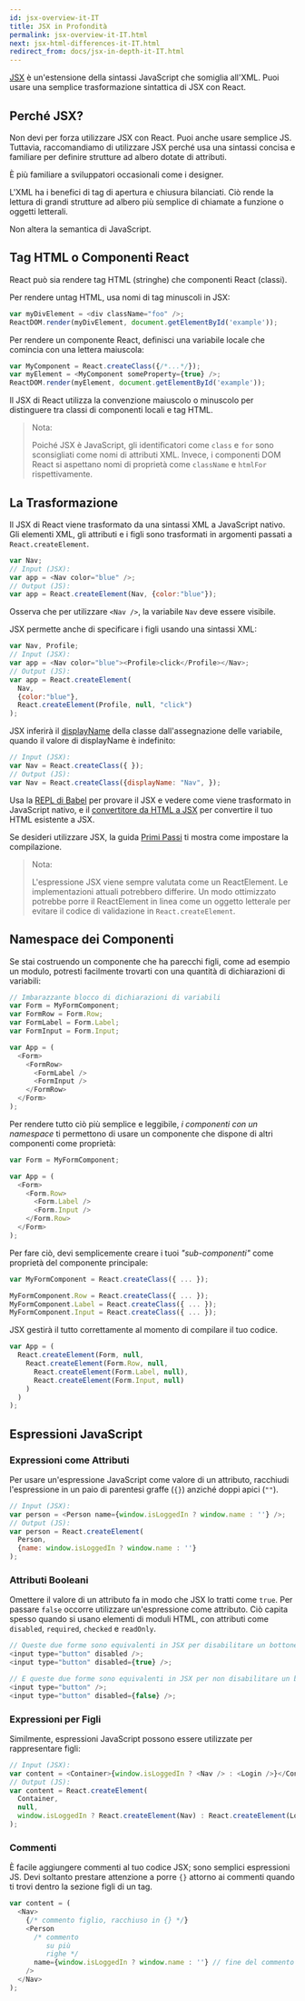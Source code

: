 ```yaml
---
id: jsx-overview-it-IT
title: JSX in Profondità
permalink: jsx-overview-it-IT.html
next: jsx-html-differences-it-IT.html
redirect_from: docs/jsx-in-depth-it-IT.html
---
```


[JSX](https://facebook.github.io/jsx/) è un'estensione della sintassi JavaScript che somiglia all'XML. Puoi usare una semplice trasformazione sintattica di JSX con React.

## Perché JSX?

Non devi per forza utilizzare JSX con React. Puoi anche usare semplice JS. Tuttavia, raccomandiamo di utilizzare JSX perché usa una sintassi concisa e familiare per definire strutture ad albero dotate di attributi.

È più familiare a sviluppatori occasionali come i designer.

L'XML ha i benefici di tag di apertura e chiusura bilanciati. Ciò rende la lettura di grandi strutture ad albero più semplice di chiamate a funzione o oggetti letterali.

Non altera la semantica di JavaScript.

## Tag HTML o Componenti React

React può sia rendere tag HTML (stringhe) che componenti React (classi).

Per rendere untag HTML, usa nomi di tag minuscoli in JSX:

```javascript
var myDivElement = <div className="foo" />;
ReactDOM.render(myDivElement, document.getElementById('example'));
```

Per rendere un componente React, definisci una variabile locale che comincia con una lettera maiuscola:

```javascript
var MyComponent = React.createClass({/*...*/});
var myElement = <MyComponent someProperty={true} />;
ReactDOM.render(myElement, document.getElementById('example'));
```

Il JSX di React utilizza la convenzione maiuscolo o minuscolo per distinguere tra classi di componenti locali e tag HTML.

> Nota:
>
> Poiché JSX è JavaScript, gli identificatori come `class` e `for` sono sconsigliati
> come nomi di attributi XML. Invece, i componenti DOM React si aspettano nomi di proprietà
> come `className` e `htmlFor` rispettivamente.

## La Trasformazione

Il JSX di React viene trasformato da una sintassi XML a JavaScript nativo. Gli elementi XML, gli attributi e i figli sono trasformati in argomenti passati a `React.createElement`.

```javascript
var Nav;
// Input (JSX):
var app = <Nav color="blue" />;
// Output (JS):
var app = React.createElement(Nav, {color:"blue"});
```

Osserva che per utilizzare `<Nav />`, la variabile `Nav` deve essere visibile.

JSX permette anche di specificare i figli usando una sintassi XML:

```javascript
var Nav, Profile;
// Input (JSX):
var app = <Nav color="blue"><Profile>click</Profile></Nav>;
// Output (JS):
var app = React.createElement(
  Nav,
  {color:"blue"},
  React.createElement(Profile, null, "click")
);
```

JSX inferirà il [displayName](/react/docs/component-specs-it-IT.html#displayname) della classe dall'assegnazione delle variabile, quando il valore di displayName è indefinito:

```javascript
// Input (JSX):
var Nav = React.createClass({ });
// Output (JS):
var Nav = React.createClass({displayName: "Nav", });
```

Usa la [REPL di Babel](https://babeljs.io/repl/) per provare il JSX e vedere come viene trasformato
in JavaScript nativo, e il
[convertitore da HTML a JSX](/react/html-jsx.html) per convertire il tuo HTML esistente a
JSX.

Se desideri utilizzare JSX, la guida [Primi Passi](/react/docs/getting-started-it-IT.html) ti mostra come impostare la compilazione.

> Nota:
>
> L'espressione JSX viene sempre valutata come un ReactElement. Le implementazioni
> attuali potrebbero differire. Un modo ottimizzato potrebbe porre il
> ReactElement in linea come un oggetto letterale per evitare il codice di validazione in
> `React.createElement`.

## Namespace dei Componenti

Se stai costruendo un componente che ha parecchi figli, come ad esempio un modulo, potresti facilmente trovarti con una quantità di dichiarazioni di variabili:

```javascript
// Imbarazzante blocco di dichiarazioni di variabili
var Form = MyFormComponent;
var FormRow = Form.Row;
var FormLabel = Form.Label;
var FormInput = Form.Input;

var App = (
  <Form>
    <FormRow>
      <FormLabel />
      <FormInput />
    </FormRow>
  </Form>
);
```

Per rendere tutto ciò più semplice e leggibile, *i componenti con un namespace* ti permettono di usare un componente che dispone di altri componenti come proprietà:

```javascript
var Form = MyFormComponent;

var App = (
  <Form>
    <Form.Row>
      <Form.Label />
      <Form.Input />
    </Form.Row>
  </Form>
);
```

Per fare ciò, devi semplicemente creare i tuoi *"sub-componenti"* come proprietà del componente principale:

```javascript
var MyFormComponent = React.createClass({ ... });

MyFormComponent.Row = React.createClass({ ... });
MyFormComponent.Label = React.createClass({ ... });
MyFormComponent.Input = React.createClass({ ... });
```

JSX gestirà il tutto correttamente al momento di compilare il tuo codice.

```javascript
var App = (
  React.createElement(Form, null,
    React.createElement(Form.Row, null,
      React.createElement(Form.Label, null),
      React.createElement(Form.Input, null)
    )
  )
);
```

## Espressioni JavaScript

### Expressioni come Attributi

Per usare un'espressione JavaScript come valore di un attributo, racchiudi l'espressione in un paio
di parentesi graffe (`{}`) anziché doppi apici (`""`).

```javascript
// Input (JSX):
var person = <Person name={window.isLoggedIn ? window.name : ''} />;
// Output (JS):
var person = React.createElement(
  Person,
  {name: window.isLoggedIn ? window.name : ''}
);
```

### Attributi Booleani

Omettere il valore di un attributo fa in modo che JSX lo tratti come `true`. Per passare `false` occorre utilizzare un'espressione come attributo. Ciò capita spesso quando si usano elementi di moduli HTML, con attributi come `disabled`, `required`, `checked` e `readOnly`.

```javascript
// Queste due forme sono equivalenti in JSX per disabilitare un bottone
<input type="button" disabled />;
<input type="button" disabled={true} />;

// E queste due forme sono equivalenti in JSX per non disabilitare un bottone
<input type="button" />;
<input type="button" disabled={false} />;
```

### Expressioni per Figli

Similmente, espressioni JavaScript possono essere utilizzate per rappresentare figli:

```javascript
// Input (JSX):
var content = <Container>{window.isLoggedIn ? <Nav /> : <Login />}</Container>;
// Output (JS):
var content = React.createElement(
  Container,
  null,
  window.isLoggedIn ? React.createElement(Nav) : React.createElement(Login)
);
```

### Commenti

È facile aggiungere commenti al tuo codice JSX; sono semplici espressioni JS. Devi soltanto prestare attenzione a porre `{}` attorno ai commenti quando ti trovi dentro la sezione figli di un tag.

```javascript
var content = (
  <Nav>
    {/* commento figlio, racchiuso in {} */}
    <Person
      /* commento
         su più
         righe */
      name={window.isLoggedIn ? window.name : ''} // fine del commento su una riga
    />
  </Nav>
);
```
